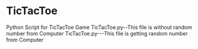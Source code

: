 # TicTacToe
Python Script for TicTacToe Game
TicTacToe.py--This file is without random number from Computer
TicTacToe.py---This file is getting random number from Computer
